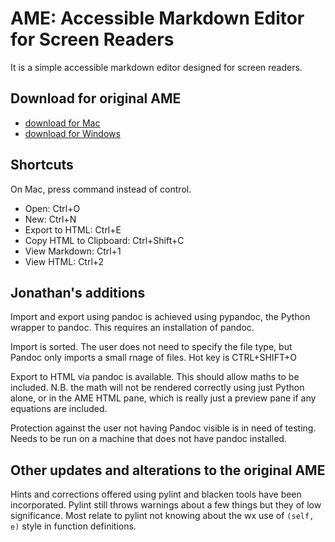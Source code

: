 # AME: Accessible Markdown Editor for Screen Readers
It is a simple accessible markdown editor designed for screen readers.

## Download for original AME
* [download for Mac](https://github.com/chigkim/AME/releases/download/v0.1.0/AME-v0.1.0-Mac.zip)
* [download for Windows](https://github.com/chigkim/AME/releases/download/v0.1.0/AME-v0.1.0-Win.zip)

## Shortcuts
On Mac, press command instead of control.

* Open: Ctrl+O
* New: Ctrl+N
* Export to HTML: Ctrl+E
* Copy HTML to Clipboard: Ctrl+Shift+C
* View Markdown: Ctrl+1
* View HTML: Ctrl+2


## Jonathan's additions

Import and export using pandoc is achieved using pypandoc, the Python wrapper to pandoc. This requires an installation of pandoc.

Import is sorted. The user does not need to specify the file type, but Pandoc only imports a small rnage of files. Hot key is CTRL+SHIFT+O

Export to HTML via pandoc is available. This should allow maths to be included. N.B. the math will not be rendered correctly using just Python alone, or in the AME HTML pane, which is really just a preview pane if any equations are included.

Protection against the user not having Pandoc visible is in need of testing. Needs to be run on a machine that does not have pandoc installed.

## Other updates and alterations to the original AME

Hints and corrections offered using pylint and blacken tools have been incorporated. Pylint still throws warnings about a few things but they of low significance. Most relate to pylint not knowing about the wx use of `(self, e)` style in function definitions.

